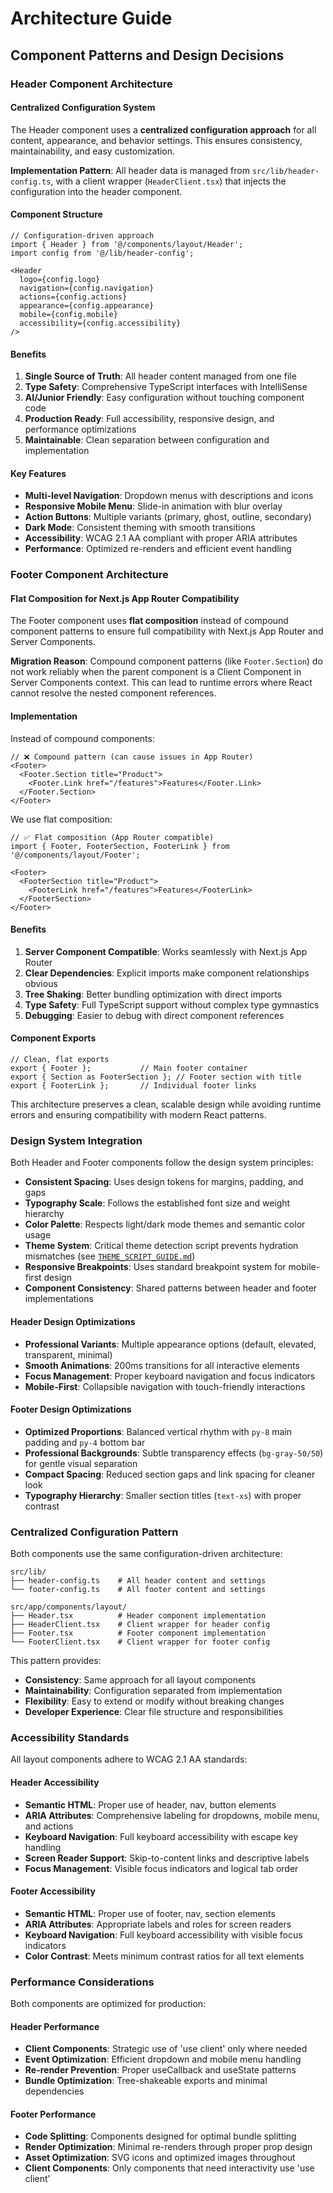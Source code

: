 # Architecture Guide

## Component Patterns and Design Decisions

### Header Component Architecture

#### Centralized Configuration System

The Header component uses a **centralized configuration approach** for all content, appearance, and behavior settings. This ensures consistency, maintainability, and easy customization.

**Implementation Pattern**: All header data is managed from `src/lib/header-config.ts`, with a client wrapper (`HeaderClient.tsx`) that injects the configuration into the header component.

#### Component Structure

```tsx
// Configuration-driven approach
import { Header } from '@/components/layout/Header';
import config from '@/lib/header-config';

<Header
  logo={config.logo}
  navigation={config.navigation}
  actions={config.actions}
  appearance={config.appearance}
  mobile={config.mobile}
  accessibility={config.accessibility}
/>
```

#### Benefits

1. **Single Source of Truth**: All header content managed from one file
2. **Type Safety**: Comprehensive TypeScript interfaces with IntelliSense
3. **AI/Junior Friendly**: Easy configuration without touching component code
4. **Production Ready**: Full accessibility, responsive design, and performance optimizations
5. **Maintainable**: Clean separation between configuration and implementation

#### Key Features

- **Multi-level Navigation**: Dropdown menus with descriptions and icons
- **Responsive Mobile Menu**: Slide-in animation with blur overlay
- **Action Buttons**: Multiple variants (primary, ghost, outline, secondary)
- **Dark Mode**: Consistent theming with smooth transitions
- **Accessibility**: WCAG 2.1 AA compliant with proper ARIA attributes
- **Performance**: Optimized re-renders and efficient event handling

### Footer Component Architecture

#### Flat Composition for Next.js App Router Compatibility

The Footer component uses **flat composition** instead of compound component patterns to ensure full compatibility with Next.js App Router and Server Components.

**Migration Reason**: Compound component patterns (like `Footer.Section`) do not work reliably when the parent component is a Client Component in Server Components context. This can lead to runtime errors where React cannot resolve the nested component references.

#### Implementation

Instead of compound components:
```tsx
// ❌ Compound pattern (can cause issues in App Router)
<Footer>
  <Footer.Section title="Product">
    <Footer.Link href="/features">Features</Footer.Link>
  </Footer.Section>
</Footer>
```

We use flat composition:
```tsx
// ✅ Flat composition (App Router compatible)
import { Footer, FooterSection, FooterLink } from '@/components/layout/Footer';

<Footer>
  <FooterSection title="Product">
    <FooterLink href="/features">Features</FooterLink>
  </FooterSection>
</Footer>
```

#### Benefits

1. **Server Component Compatible**: Works seamlessly with Next.js App Router
2. **Clear Dependencies**: Explicit imports make component relationships obvious
3. **Tree Shaking**: Better bundling optimization with direct imports
4. **Type Safety**: Full TypeScript support without complex type gymnastics
5. **Debugging**: Easier to debug with direct component references

#### Component Exports

```tsx
// Clean, flat exports
export { Footer };           // Main footer container
export { Section as FooterSection }; // Footer section with title
export { FooterLink };       // Individual footer links
```

This architecture preserves a clean, scalable design while avoiding runtime errors and ensuring compatibility with modern React patterns.

### Design System Integration

Both Header and Footer components follow the design system principles:

- **Consistent Spacing**: Uses design tokens for margins, padding, and gaps
- **Typography Scale**: Follows the established font size and weight hierarchy  
- **Color Palette**: Respects light/dark mode themes and semantic color usage
- **Theme System**: Critical theme detection script prevents hydration mismatches (see [`THEME_SCRIPT_GUIDE.md`](./THEME_SCRIPT_GUIDE.md))
- **Responsive Breakpoints**: Uses standard breakpoint system for mobile-first design
- **Component Consistency**: Shared patterns between header and footer implementations

#### Header Design Optimizations

- **Professional Variants**: Multiple appearance options (default, elevated, transparent, minimal)
- **Smooth Animations**: 200ms transitions for all interactive elements
- **Focus Management**: Proper keyboard navigation and focus indicators
- **Mobile-First**: Collapsible navigation with touch-friendly interactions

#### Footer Design Optimizations

- **Optimized Proportions**: Balanced vertical rhythm with `py-8` main padding and `py-4` bottom bar
- **Professional Backgrounds**: Subtle transparency effects (`bg-gray-50/50`) for gentle visual separation
- **Compact Spacing**: Reduced section gaps and link spacing for cleaner look
- **Typography Hierarchy**: Smaller section titles (`text-xs`) with proper contrast

### Centralized Configuration Pattern

Both components use the same configuration-driven architecture:

```
src/lib/
├── header-config.ts    # All header content and settings
└── footer-config.ts    # All footer content and settings

src/app/components/layout/
├── Header.tsx          # Header component implementation  
├── HeaderClient.tsx    # Client wrapper for header config
├── Footer.tsx          # Footer component implementation
└── FooterClient.tsx    # Client wrapper for footer config
```

This pattern provides:
- **Consistency**: Same approach for all layout components
- **Maintainability**: Configuration separated from implementation
- **Flexibility**: Easy to extend or modify without breaking changes
- **Developer Experience**: Clear file structure and responsibilities

### Accessibility Standards

All layout components adhere to WCAG 2.1 AA standards:

#### Header Accessibility
- **Semantic HTML**: Proper use of header, nav, button elements
- **ARIA Attributes**: Comprehensive labeling for dropdowns, mobile menu, and actions
- **Keyboard Navigation**: Full keyboard accessibility with escape key handling
- **Screen Reader Support**: Skip-to-content links and descriptive labels
- **Focus Management**: Visible focus indicators and logical tab order

#### Footer Accessibility  
- **Semantic HTML**: Proper use of footer, nav, section elements
- **ARIA Attributes**: Appropriate labels and roles for screen readers
- **Keyboard Navigation**: Full keyboard accessibility with visible focus indicators
- **Color Contrast**: Meets minimum contrast ratios for all text elements

### Performance Considerations

Both components are optimized for production:

#### Header Performance
- **Client Components**: Strategic use of 'use client' only where needed
- **Event Optimization**: Efficient dropdown and mobile menu handling
- **Re-render Prevention**: Proper useCallback and useState patterns
- **Bundle Optimization**: Tree-shakeable exports and minimal dependencies

#### Footer Performance
- **Code Splitting**: Components designed for optimal bundle splitting
- **Render Optimization**: Minimal re-renders through proper prop design
- **Asset Optimization**: SVG icons and optimized images throughout
- **Client Components**: Only components that need interactivity use 'use client'
